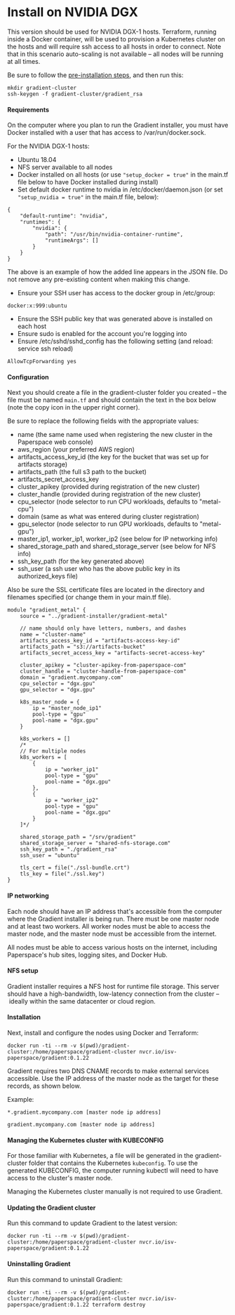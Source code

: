 # Install on NVIDIA DGX

This version should be used for NVIDIA DGX-1 hosts. Terraform, running inside a Docker container, will be used to provision a Kubernetes cluster on the hosts and will require ssh access to all hosts in order to connect. Note that in this scenario auto-scaling is not available – all nodes will be running at all times.

Be sure to follow the [pre-installation steps](pre-installation-steps.md), and then run this:

```text
mkdir gradient-cluster
ssh-keygen -f gradient-cluster/gradient_rsa
```

#### Requirements

On the computer where you plan to run the Gradient installer, you must have Docker installed with a user that has access to /var/run/docker.sock.

For the NVIDIA DGX-1 hosts:

* Ubuntu 18.04
* NFS server available to all nodes
* Docker installed on all hosts \(or use `"setup_docker = true"` in the main.tf file below to have Docker installed during install\)
* Set default docker runtime to nvidia in /etc/docker/daemon.json \(or set `"setup_nvidia = true"` in the main.tf file, below\): 

```text
{
    "default-runtime": "nvidia",
    "runtimes": {
        "nvidia": {
            "path": "/usr/bin/nvidia-container-runtime",
            "runtimeArgs": []
        }
    }
}
```

The above is an example of how the added line appears in the JSON file. Do not remove any pre-existing content when making this change.

* Ensure your SSH user has access to the docker group in /etc/group:

```text
docker:x:999:ubuntu
```

* Ensure the SSH public key that was generated above is installed on each host
* Ensure sudo is enabled for the account you're logging into
* Ensure /etc/sshd/sshd\_config has the following setting \(and reload: service ssh reload\)

```text
AllowTcpForwarding yes
```

#### Configuration

Next you should create a file in the gradient-cluster folder you created – the file must be named `main.tf` and should contain the text in the box below \(note the copy icon in the upper right corner\).

Be sure to replace the following fields with the appropriate values:

* name \(the same name used when registering the new cluster in the Paperspace web console\)
* aws\_region \(your preferred AWS region\)
* artifacts\_access\_key\_id \(the key for the bucket that was set up for artifacts storage\)
* artifacts\_path \(the full s3 path to the bucket\)
* artifacts\_secret\_access\_key
* cluster\_apikey \(provided during registration of the new cluster\)
* cluster\_handle \(provided during registration of the new cluster\)
* cpu\_selector \(node selector to run CPU workloads, defaults to "metal-cpu"\)
* domain \(same as what was entered during cluster registration\)
* gpu\_selector \(node selector to run GPU workloads, defaults to "metal-gpu"\)
* master\_ip1, worker\_ip1, worker\_ip2 \(see below for IP networking info\)
* shared\_storage\_path and shared\_storage\_server \(see below for NFS info\)
* ssh\_key\_path \(for the key generated above\)
* ssh\_user \(a ssh user who has the above public key in its authorized\_keys file\)

Also be sure the SSL certificate files are located in the directory and filenames specified \(or change them in your main.tf file\).

```text
module "gradient_metal" {
    source = "../gradient-installer/gradient-metal"

    // name should only have letters, numbers, and dashes
    name = "cluster-name"
    artifacts_access_key_id = "artifacts-access-key-id"
    artifacts_path = "s3://artifacts-bucket"
    artifacts_secret_access_key = "artifacts-secret-access-key"

    cluster_apikey = "cluster-apikey-from-paperspace-com"
    cluster_handle = "cluster-handle-from-paperspace-com"
    domain = "gradient.mycompany.com"
    cpu_selector = "dgx.gpu"
    gpu_selector = "dgx.gpu"

    k8s_master_node = {
        ip = "master_node_ip1"
        pool-type = "gpu"
        pool-name = "dgx.gpu"
    }
    
    k8s_workers = []
    /*
    // For multiple nodes
    k8s_workers = [
        {
            ip = "worker_ip1"
            pool-type = "gpu"
            pool-name = "dgx.gpu"
        },
        {
            ip = "worker_ip2"
            pool-type = "gpu"
            pool-name = "dgx.gpu"
        }
    ]*/

    shared_storage_path = "/srv/gradient"
    shared_storage_server = "shared-nfs-storage.com"
    ssh_key_path = "./gradient_rsa"
    ssh_user = "ubuntu"

    tls_cert = file("./ssl-bundle.crt")
    tls_key = file("./ssl.key")
}
```

#### IP networking

Each node should have an IP address that's accessible from the computer where the Gradient installer is being run. There must be one master node and at least two workers. All worker nodes must be able to access the master node, and the master node must be accessible from the internet.

All nodes must be able to access various hosts on the internet, including Paperspace's hub sites, logging sites, and Docker Hub.

#### NFS setup

Gradient installer requires a NFS host for runtime file storage. This server should have a high-bandwidth, low-latency connection from the cluster – ideally within the same datacenter or cloud region. 

#### Installation

Next, install and configure the nodes using Docker and Terraform:

```text
docker run -ti --rm -v $(pwd)/gradient-cluster:/home/paperspace/gradient-cluster nvcr.io/isv-paperspace/gradient:0.1.22
```

Gradient requires two DNS CNAME records to make external services accessible. Use the IP address of the master node as the target for these records, as shown below.

Example:

`*.gradient.mycompany.com [master node ip address]`

`gradient.mycompany.com [master node ip address]`

#### Managing the Kubernetes cluster with KUBECONFIG

For those familiar with Kubernetes, a file will be generated in the gradient-cluster folder that contains the Kubernetes `kubeconfig`. To use the generated KUBECONFIG, the computer running kubectl will need to have access to the cluster's master node.

Managing the Kubernetes cluster manually is not required to use Gradient.

#### Updating the Gradient cluster

Run this command to update Gradient to the latest version:

```text
docker run -ti --rm -v $(pwd)/gradient-cluster:/home/paperspace/gradient-cluster nvcr.io/isv-paperspace/gradient:0.1.22
```

#### Uninstalling Gradient

Run this command to uninstall Gradient:

```text
docker run -ti --rm -v $(pwd)/gradient-cluster:/home/paperspace/gradient-cluster nvcr.io/isv-paperspace/gradient:0.1.22 terraform destroy
```

